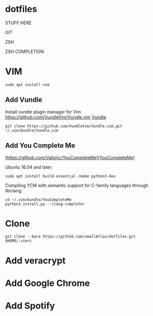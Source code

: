 # dotfiles


STUFF HERE

GIT

ZSH

ZSH COMPLETION

# VIM
```
sudo apt install vim
```
## Add Vundle

Install vundle plugin manager for Vim https://github.com/VundleVim/Vundle.vim
[Vundle](https://github.com/VundleVim/Vundle.vim)

```
git clone https://github.com/VundleVim/Vundle.vim.git ~/.vim/bundle/Vundle.vim
```

## Add You Complete Me

[https://github.com/Valloric/YouCompleteMe](YouCompleteMe)

Ubuntu 16.04 and later:
```
sudo apt install build-essential cmake python3-dev
```
Compiling YCM with semantic support for C-family languages through libclang:
```
cd ~/.vim/bundle/YouCompleteMe
python3 install.py --clang-completer
```


# Clone
```
git clone --bare https://github.com/smallAtlas/dotfiles.git $HOME/.vimrc 
```
# Add veracrypt

# Add Google Chrome

# Add Spotify

